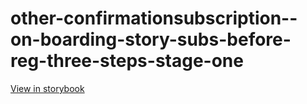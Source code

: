 # other-confirmationsubscription--on-boarding-story-subs-before-reg-three-steps-stage-one

[View in storybook](https://raw.githack.com/Independent-Digital-News-and-Media-Ltd/indy-branch-review/PR-7821-sb/index.html?path=/story/other-confirmationsubscription--on-boarding-story-subs-before-reg-three-steps-stage-one)